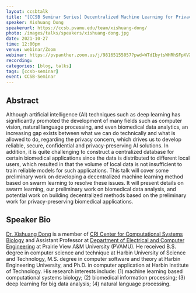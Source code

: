 ```yaml
---
layout: ccsbtalk
title: "[CCSB Seminar Series] Decentralized Machine Learning for Privacy-preserving Biomedical Application"
speaker: Xishuang Dong
speakerurl: https://ccsb.pvamu.edu/team/xishuang-dong/
photo: /images/talks/speakers/xishuang-dong.jpg
date: 2021-10-27
time: 12:00pm
venue: webinar/Zoom
webinar: https://pvpanther.zoom.us/j/98165155057?pwd=WTdIbytsWHRhSFpXVXM1T1R1YkpPUT09
recording:
categories: [blog, talks]
tags: [ccsb-seminar]
event: CCSB-Seminar
---
```



## Abstract

Although artificial intelligence (AI) techniques such as deep learning has significantly promoted the development of many fields such as computer vision, natural language processing, and even biomedical data analytics, an increasing gap exists between what we can do technically and what is allowed to do, regarding the privacy concern, which drives us to develop reliable, secure, confidential and privacy-preserving AI solutions. In addition, it is quite challenging to construct a centralized database for certain biomedical applications since the data is distributed to different local users, which resulted in that the volume of local data is not insufficient to train reliable models for such applications. This talk will cover some preliminary work on developing a decentralized machine learning method based on swarm learning to resolve these issues. It will present details on swarm learning, our preliminary work on biomedical data analysis, and potential work on building decentralized methods based on the preliminary work for privacy-preserving biomedical applications.


## Speaker Bio

[Dr. Xishuang Dong](https://ccsb.pvamu.edu/team/xishuang-dong/) is a member of [CRI Center for Computational Systems Biology](https://ccsb.pvamu.edu) and Assistant Professor at [Department of Electrical and Computer Engineering](https://www.pvamu.edu/ece/) at Prairie View A&M University (PVAMU). He received B.S. degree in computer science and technique at Harbin University of Science and Technology, M.S. degree in computer software and theory at Harbin Engineering University, and Ph.D. in computer application at Harbin Institute of Technology. His research interests include: (1) machine learning based computational systems biology; (2) biomedical information processing; (3) deep learning for big data analysis; (4) natural language processing.



